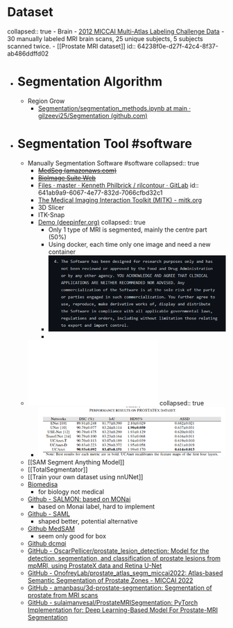 # Dataset
collapsed:: true
	- Brain
		- [2012 MICCAI Multi-Atlas Labeling Challenge Data](http://www.neuromorphometrics.com/2012_MICCAI_Challenge_Data.html)
			- 30 manually labeled MRI brain scans, 25 unique subjects, 5 subjects scanned twice.
	- [[Prostate MRI dataset]]
	  id:: 64238f0e-d27f-42c4-8f37-ab486ddffd02
- # Segmentation Algorithm
	- Region Grow
		- [Segmentation/segmentation_methods.ipynb at main · gilzeevi25/Segmentation (github.com)](https://github.com/gilzeevi25/Segmentation/blob/main/segmentation_methods.ipynb)
- # Segmentation Tool #software
	- Manually Segmentation Software #software
	  collapsed:: true
		- ~~[MedSeg (amazonaws.com)](http://htmlsegmentation.s3.eu-north-1.amazonaws.com/index.html)~~
		- ~~[BioImage Suite Web](https://bioimagesuiteweb.github.io/webapp/)~~
		- [Files · master · Kenneth Philbrick / rilcontour · GitLab](https://gitlab.com/Philbrick/rilcontour/tree/master)
		  id:: 641ab9a9-6067-4e77-832d-7066cfbd32c1
		- [The Medical Imaging Interaction Toolkit (MITK) - mitk.org](https://www.mitk.org/wiki/The_Medical_Imaging_Interaction_Toolkit_(MITK))
		- 3D Slicer
		- ITK-Snap
		- [Demo (deepinfer.org)](http://www.deepinfer.org/models/prostate-segmenter/)
		  collapsed:: true
			- Only 1 type of MRI is segmented, mainly the centre part (50%)
			- Using docker, each time only one image and need a new container
			- ![image.png](../assets/image_1680253719469_0.png)
			-
	- ![AStar UCAnet](../assets/ISCAS_2023_UCAnet.pdf)
	  collapsed:: true
		- ![image.png](../assets/image_1680231283494_0.png)
	- [[SAM Segment Anything Model]]
	- [[TotalSegmentator]]
	- [[Train your own dataset using nnUNet]]
	- [Biomedisa](https://biomedisa.de/)
		- for biology not medical
	- [Github - SALMON: based on MONai](https://github.com/davidiommi/Pytorch--3D-Medical-Images-Segmentation--SALMON)
		- based on Monai label, hard to implement
	- [Github - SAML](https://github.com/liuquande/SAML)
		- shaped better, potential alternative
	- [Github MedSAM](https://github.com/bowang-lab/MedSAM)
		- seem only good for box
	- [Github dcmqi](https://qiicr.gitbook.io/dcmqi-guide/use-cases/prostate)
	- [GitHub - OscarPellicer/prostate_lesion_detection: Model for the detection, segmentation, and classification of prostate lesions from mpMRI, using ProstateX data and Retina U-Net](https://github.com/OscarPellicer/prostate_lesion_detection)
	- [GitHub - OnofreyLab/prostate_atlas_segm_miccai2022: Atlas-based Semantic Segmentation of Prostate Zones - MICCAI 2022](https://github.com/OnofreyLab/prostate_atlas_segm_miccai2022/tree/main)
	- [GitHub - amanbasu/3d-prostate-segmentation: Segmentation of prostate from MRI scans](https://github.com/amanbasu/3d-prostate-segmentation)
	- [GitHub - sulaimanvesal/ProstateMRISegmentation: PyTorch Implementation for: Deep Learning-Based Model For Prostate-MRI Segmentation](https://github.com/sulaimanvesal/ProstateMRISegmentation)